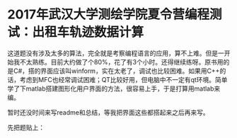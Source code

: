 # 2017年武汉大学测绘学院夏令营编程测试：出租车轨迹数据计算

这道题没有涉及太多的算法，完全就是考察编程语言的应用，算不上难。但是一开始我不太熟练。目前大约做了个80%，花了有3个小时。还得继续练呀。原书用的是C#，搭的界面应该叫winform，实在太老了，调试也比较困难。如果用C++的话，考虑到MFC也经常调试困难；QT比较好用，但电脑中不一定有qt环境。简单学了下matlab搭建图形化用户界面的方法，很容易上手，于是打算用matlab来编。

暂时还没时间来写readme和总结，等我把界面这些都搭起来之后再来写。

先把题贴上：